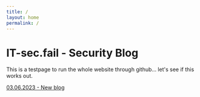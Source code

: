 ```yaml
---
title: /
layout: home
permalink: /
---
```


# IT-sec.fail - Security Blog

This is a testpage to run the whole website through github... let's see if this works out.

[03.06.2023 - New blog](posts/2023-03-06_post.md)
